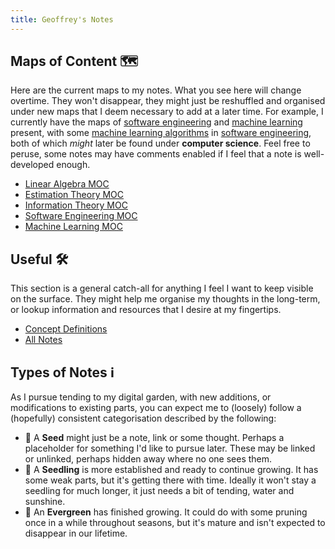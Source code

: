 ```yaml
---
title: Geoffrey's Notes
---
```


## Maps of Content 🗺️

Here are the current maps to my notes. What you see here will change overtime.
They won't disappear, they might just be reshuffled and organised under new maps
that I deem necessary to add at a later time. For example, I currently have the
maps of [software engineering](notes/software-engineering.md) and [machine
learning](notes/machine-learning.md) present, with some [machine learning
algorithms](notes/dbscan.md) in [software
engineering](notes/software-engineering.md), both of which _might_ later be
found under **computer science**. Feel free to peruse, some notes may have
comments enabled if I feel that a note is well-developed enough.

- [Linear Algebra MOC](notes/linear-algebra.md)
- [Estimation Theory MOC](notes/estimation-theory.md)
- [Information Theory MOC](notes/information-theory.md)
- [Software Engineering MOC](notes/software-engineering.md)
- [Machine Learning MOC](notes/machine-learning.md)

## Useful 🛠️

This section is a general catch-all for anything I feel I want to keep visible
on the surface. They might help me organise my thoughts in the long-term, or
lookup information and resources that I desire at my fingertips.

- [Concept Definitions](/notes/concept-definitions.md)
- [All Notes](/notes)

## Types of Notes ℹ️

As I pursue tending to my digital garden, with new additions, or modifications
to existing parts, you can expect me to (loosely) follow a (hopefully)
consistent categorisation described by the following:

- 🌰 A **Seed** might just be a note, link or some thought. Perhaps a
  placeholder for something I'd like to pursue later. These may be linked or
  unlinked, perhaps hidden away where no one sees them.
- 🌱 A **Seedling** is more established and ready to continue growing. It has 
  some weak parts, but it's getting there with time. Ideally it won't stay 
  a seedling for much longer, it just needs a bit of tending, water and sunshine.
- 🌲 An **Evergreen** has finished growing. It could do with some pruning once
  in a while throughout seasons, but it's mature and isn't expected to disappear
  in our lifetime.
